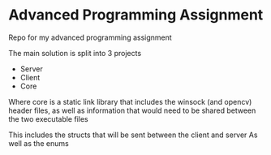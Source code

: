 # Advanced Programming Assignment

Repo for my advanced programming assignment

The main solution is split into 3 projects

- Server
- Client
- Core

Where core is a static link library that includes the winsock (and opencv) header files, as well as information that would need to be shared between the two executable files

This includes the structs that will be sent between the client and server
As well as the enums
